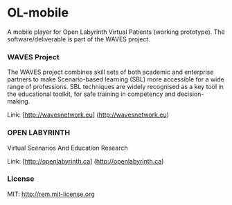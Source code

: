 # OL-mobile
A mobile player for Open Labyrinth Virtual Patients (working prototype).
The software/deliverable is part of the WAVES project. 

### WAVES Project
The WAVES project combines skill sets of both academic and enterprise partners to make Scenario-based learning (SBL) more accessible for a wide range of professions.  SBL techniques are widely recognised as a key tool in the educational toolkit, for safe training in competency and decision-making.

Link: [http://wavesnetwork.eu] (http://wavesnetwork.eu)

### OPEN LABYRINTH
Virtual Scenarios And Education Research

Link: [http://openlabyrinth.ca] (http://openlabyrinth.ca)

### License

MIT: http://rem.mit-license.org
